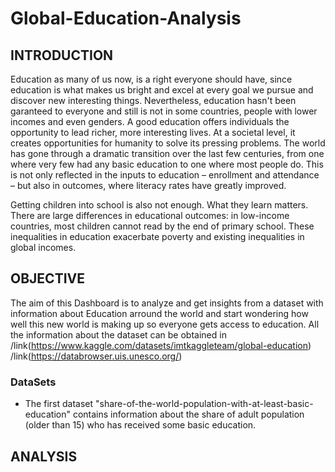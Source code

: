 # Global-Education-Analysis

## INTRODUCTION
Education as many of us now, is a right everyone should have, since education is what makes us bright and excel at every goal we pursue and discover new interesting things. Nevertheless, education hasn't been garanteed to everyone and still is not in some countries, people with lower incomes and even genders.
A good education offers individuals the opportunity to lead richer, more interesting lives. At a societal level, it creates opportunities for humanity to solve its pressing problems.
The world has gone through a dramatic transition over the last few centuries, from one where very few had any basic education to one where most people do. This is not only reflected in the inputs to education – enrollment and attendance – but also in outcomes, where literacy rates have greatly improved.

Getting children into school is also not enough. What they learn matters. There are large differences in educational outcomes: in low-income countries, most children cannot read by the end of primary school. These inequalities in education exacerbate poverty and existing inequalities in global incomes.

## OBJECTIVE
The aim of this Dashboard is to analyze and get insights from a dataset with information about Education arround the world and start wondering how well this new world is making up so everyone gets access to education.
All the information about the dataset can be obtained in /link(https://www.kaggle.com/datasets/imtkaggleteam/global-education)
/link(https://databrowser.uis.unesco.org/)

### DataSets
* The first dataset "share-of-the-world-population-with-at-least-basic-education" contains information about the share of adult population (older than 15) who has received some basic education.


## ANALYSIS
